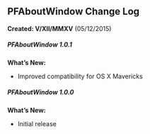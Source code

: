 ## PFAboutWindow Change Log 
**Created: V/XII/MMXV**
(05/12/2015)

##### PFAboutWindow 1.0.1
**What’s New:**
* Improved compatibility for OS X Mavericks

##### PFAboutWindow 1.0.0
**What’s New:**
* Initial release 
